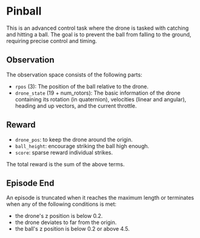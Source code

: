 # Pinball

This is an advanced control task where the drone is tasked with
catching and hitting a ball. The goal is to prevent the ball
from falling to the ground, requiring precise control and timing.

## Observation

The observation space consists of the following parts:

- `rpos` (3): The position of the ball relative to the drone.
- `drone_state` (19 + num_rotors): The basic information of the drone
containing its rotation (in quaternion), velocities (linear and angular),
heading and up vectors, and the current throttle.

## Reward

- `drone_pos`: to keep the drone around the origin.
- `ball_height`: encourage striking the ball high enough.
- `score`: sparse reward individual strikes.

The total reward is the sum of the above terms.

## Episode End

An episode is truncated when it reaches the maximum length or terminates
when any of the following conditions is met:

- the drone's z position is below 0.2.
- the drone deviates to far from the origin.
- the ball's z position is below 0.2 or above 4.5.
